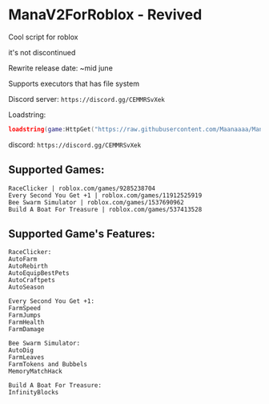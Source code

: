# ManaV2ForRoblox - Revived
Cool script for roblox

it's not discontinued

Rewrite release date: ~mid june
 
Supports executors that has file system

Discord server: ``https://discord.gg/CEMMRSvXek``

Loadstring:
```lua
loadstring(game:HttpGet("https://raw.githubusercontent.com/Maanaaaa/ManaV2ForRoblox/main/MainScript.lua"))()
```

discord: ``https://discord.gg/CEMMRSvXek``
## Supported Games:
```
RaceClicker | roblox.com/games/9285238704
Every Second You Get +1 | roblox.com/games/11912525919
Bee Swarm Simulator | roblox.com/games/1537690962
Build A Boat For Treasure | roblox.com/games/537413528
```

## Supported Game's Features:
```
RaceClicker:
AutoFarm
AutoRebirth
AutoEquipBestPets
AutoCraftpets
AutoSeason
```

```
Every Second You Get +1:
FarmSpeed
FarmJumps
FarmHealth
FarmDamage
```

```
Bee Swarm Simulator:
AutoDig
FarmLeaves
FarmTokens and Bubbels
MemoryMatchHack
```

```
Build A Boat For Treasure:
InfinityBlocks
```
